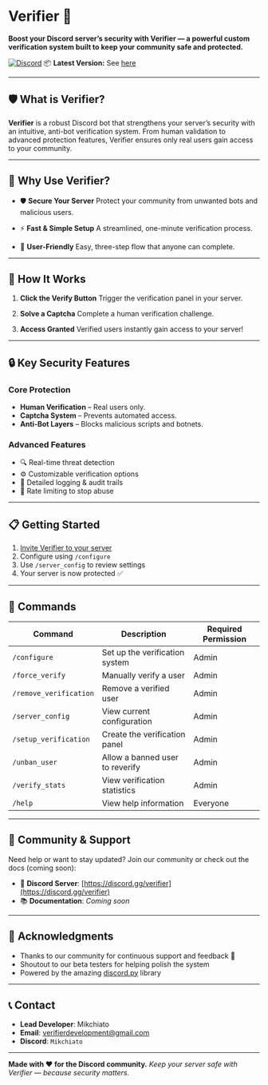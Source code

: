 # Verifier 🔐

**Boost your Discord server’s security with Verifier — a powerful custom verification system built to keep your community safe and protected.**

[![Discord](https://img.shields.io/discord/your-server-id?label=Join%20Our%20Discord\&logo=discord)](https://discord.gg/verifier)
📦 **Latest Version:** See [here](https://github.com/Verifier-Development/Verifier/releases/tag/Release)

---

## 🛡️ What is Verifier?

**Verifier** is a robust Discord bot that strengthens your server’s security with an intuitive, anti-bot verification system. From human validation to advanced protection features, Verifier ensures only real users gain access to your community.

---

## 🔐 Why Use Verifier?

* 🛡️ **Secure Your Server**
  Protect your community from unwanted bots and malicious users.

* ⚡ **Fast & Simple Setup**
  A streamlined, one-minute verification process.

* 🎯 **User-Friendly**
  Easy, three-step flow that anyone can complete.

---

## 🚀 How It Works

1. **Click the Verify Button**
   Trigger the verification panel in your server.

2. **Solve a Captcha**
   Complete a human verification challenge.

3. **Access Granted**
   Verified users instantly gain access to your server!

---

## 🔒 Key Security Features

### Core Protection

* **Human Verification** – Real users only.
* **Captcha System** – Prevents automated access.
* **Anti-Bot Layers** – Blocks malicious scripts and botnets.

### Advanced Features

* 🔍 Real-time threat detection
* ⚙️ Customizable verification options
* 📜 Detailed logging & audit trails
* 🚫 Rate limiting to stop abuse

---

## 📋 Getting Started

1. [Invite Verifier to your server](https://discord.com/oauth2/authorize?client_id=1390741785122181245&permissions=8&scope=bot)
2. Configure using `/configure`
3. Use `/server_config` to review settings
4. Your server is now protected ✅

---

## 🔧 Commands

| Command                | Description                     | Required Permission |
| ---------------------- | ------------------------------- | ------------------- |
| `/configure`           | Set up the verification system  | Admin               |
| `/force_verify`        | Manually verify a user          | Admin               |
| `/remove_verification` | Remove a verified user          | Admin               |
| `/server_config`       | View current configuration      | Admin               |
| `/setup_verification`  | Create the verification panel   | Admin               |
| `/unban_user`          | Allow a banned user to reverify | Admin               |
| `/verify_stats`        | View verification statistics    | Admin               |
| `/help`                | View help information           | Everyone            |

---

## 🌟 Community & Support

Need help or want to stay updated?
Join our community or check out the docs (coming soon):

* 💬 **Discord Server**: [https://discord.gg/verifier](https://discord.gg/verifier)
* 📚 **Documentation**: *Coming soon*

---

## 🙌 Acknowledgments

* Thanks to our community for continuous support and feedback 💙
* Shoutout to our beta testers for helping polish the system
* Powered by the amazing [discord.py](https://github.com/Rapptz/discord.py) library

---

## 📞 Contact

* **Lead Developer**: Mikchiato
* **Email**: [verifierdevelopment@gmail.com](mailto:verifierdevelopment@gmail.com)
* **Discord**: `Mikchiato`

---

**Made with ❤️ for the Discord community.**
*Keep your server safe with Verifier — because security matters.*
